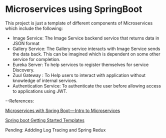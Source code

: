 # Microservices using SpringBoot

This project is just a template of different components of Microservices which include the following: 

* Image Service: The Image Service backend service that returns data in JSON format 
* Gallery Service:  The Gallery service interacts with Image Service sends the data back. This can be imagined which is dependent on some   other service for completion. 
* Eureka Server: To help services to register themselves for service Discovery. 
* Zuul Gateway : To Help users to interact with application without knowledge of internal services.
* Authentication Service: To authenticate the user before allowing access to applications using JWT.


--References: 

[Microservices with Spring Boot — Intro to Microservices](https://medium.com/omarelgabrys-blog/microservices-with-spring-boot-intro-to-microservices-part-1-c0d24cd422c3)

[Spring boot Getting Started Templates](https://spring.io/guides/gs)

Pending: Addding Log Tracing and Spring Redux

